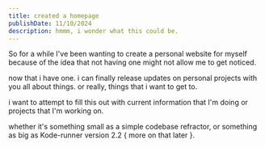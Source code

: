 ```yaml
---
title: created a homepage
publishDate: 11/10/2024
description: hmmm, i wonder what this could be.
---
```


So for a while I've been wanting to create a personal website for myself because of the idea that not having one might not allow me to get noticed.

now that i have one. i can finally release updates on personal projects with you all about things. or really, things that i want to get to.


i want to attempt to fill this out with current information that I'm doing or projects that I'm working on.

whether it's something small as a simple codebase refractor, or something as big as Kode-runner version 2.2 { more on that later }. 


